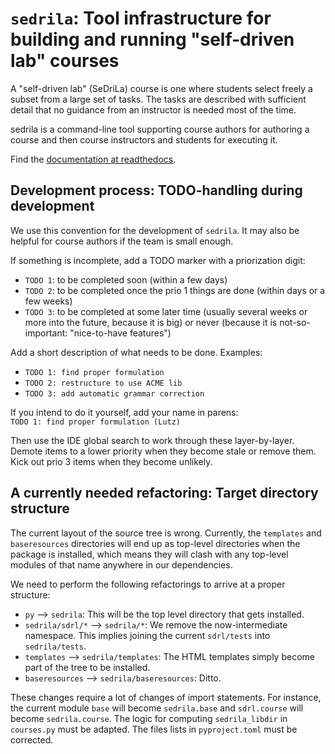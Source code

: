# `sedrila`: Tool infrastructure for building and running "self-driven lab" courses

A "self-driven lab" (SeDriLa) course is one where students select freely 
a subset from a large set of tasks.
The tasks are described with sufficient detail that no guidance from an instructor
is needed most of the time.

sedrila is a command-line tool supporting course authors for authoring a course
and then course instructors and students for executing it.

Find the [documentation at readthedocs](https://sedrila.readthedocs.io).


## Development process: TODO-handling during development

We use this convention for the development of `sedrila`.
It may also be helpful for course authors if the team is small enough.

If something is incomplete, add a TODO marker with a priorization digit:
- `TODO 1`: to be completed soon (within a few days)
- `TODO 2`: to be completed once the prio 1 things are done (within days or a few weeks)
- `TODO 3`: to be completed at some later time (usually several weeks or more into the future,
  because it is big) or never (because it is not-so-important: "nice-to-have features")

Add a short description of what needs to be done. Examples:
- `TODO 1: find proper formulation`
- `TODO 2: restructure to use ACME lib`
- `TODO 3: add automatic grammar correction`

If you intend to do it yourself, add your name in parens:  
`TODO 1: find proper formulation (Lutz)`

Then use the IDE global search to work through these layer-by-layer.
Demote items to a lower priority when they become stale or remove them.
Kick out prio 3 items when they become unlikely.


## A currently needed refactoring: Target directory structure

The current layout of the source tree is wrong.
Currently, the `templates` and `baseresources` directories will end up 
as top-level directories when the package is installed,
which means they will clash with any top-level modules of that name
anywhere in our dependencies.

We need to perform the following refactorings to arrive at a proper structure:

- `py` --> `sedrila`: This will be the top level directory that gets installed.
- `sedrila/sdrl/*` --> `sedrila/*`: We remove the now-intermediate namespace.
  This implies joining the current `sdrl/tests` into `sedrila/tests`.
- `templates` --> `sedrila/templates`: The HTML templates simply become part of the
  tree to be installed.
- `baseresources` --> `sedrila/baseresources`: Ditto.

These changes require a lot of changes of import statements.
For instance, the current module `base` will become `sedrila.base`
and `sdrl.course` will become `sedrila.course`.
The logic for computing `sedrila_libdir` in `courses.py` must be adapted.
The files lists in `pyproject.toml` must be corrected.
